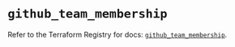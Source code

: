 # `github_team_membership`

Refer to the Terraform Registry for docs: [`github_team_membership`](https://registry.terraform.io/providers/integrations/github/6.3.0/docs/resources/team_membership).
